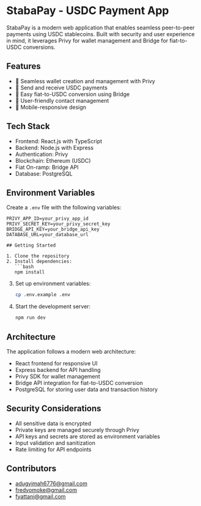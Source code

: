 # StabaPay - USDC Payment App

StabaPay is a modern web application that enables seamless peer-to-peer payments using USDC stablecoins. Built with security and user experience in mind, it leverages Privy for wallet management and Bridge for fiat-to-USDC conversions.

## Features

- 🔐 Seamless wallet creation and management with Privy
- 💸 Send and receive USDC payments
- 💱 Easy fiat-to-USDC conversion using Bridge
- 👥 User-friendly contact management
- 📱 Mobile-responsive design

## Tech Stack

- Frontend: React.js with TypeScript
- Backend: Node.js with Express
- Authentication: Privy
- Blockchain: Ethereum (USDC)
- Fiat On-ramp: Bridge API
- Database: PostgreSQL

## Environment Variables

Create a `.env` file with the following variables:

```
PRIVY_APP_ID=your_privy_app_id
PRIVY_SECRET_KEY=your_privy_secret_key
BRIDGE_API_KEY=your_bridge_api_key
DATABASE_URL=your_database_url

## Getting Started

1. Clone the repository
2. Install dependencies:
   ```bash
   npm install
   ```
3. Set up environment variables:
   ```bash
   cp .env.example .env
   ```
4. Start the development server:
   ```bash
   npm run dev
   ```


## Architecture

The application follows a modern web architecture:
- React frontend for responsive UI
- Express backend for API handling
- Privy SDK for wallet management
- Bridge API integration for fiat-to-USDC conversion
- PostgreSQL for storing user data and transaction history

## Security Considerations

- All sensitive data is encrypted
- Private keys are managed securely through Privy
- API keys and secrets are stored as environment variables
- Input validation and sanitization
- Rate limiting for API endpoints

## Contributors
- [adugyimah6776@gmail.com](mailto:adugyimah6776@gmail.com)  
- [fredyomoke@gmail.com](mailto:fredyomoke@gmail.com)  
- [fyattani@gmail.com](mailto:fyattani@gmail.com)  







